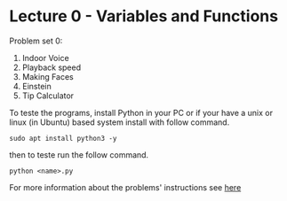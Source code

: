 # Lecture 0 -  Variables and Functions

Problem set 0:

1. Indoor Voice
2. Playback speed
3. Making Faces
4. Einstein
5. Tip Calculator

To teste the programs, install Python in your PC or if your have a unix or linux (in Ubuntu) based system install with follow command.

~~~
sudo apt install python3 -y
~~~

then to teste run the follow command.

~~~
python <name>.py
~~~

For more information about the problems' instructions see [here](https://cs50.harvard.edu/python/2022/psets/0)
